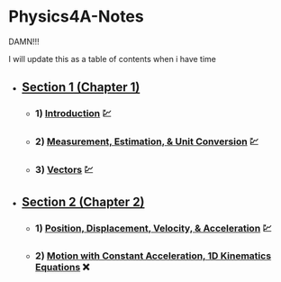# Physics4A-Notes
DAMN!!!

I will update this as a table of contents when i have time
- ## [Section 1 (Chapter 1)](/Section%201%20(Chapter%201)/)
	- ###  1) [Introduction](/Section%201%20(Chapter%201)/(1)%20Introduction/) 💹
	- ### 2) [Measurement, Estimation, & Unit Conversion](/Section%201%20(Chapter%201)/(2)%20Measurement,%20Estimation,%20&%20Unit%20Conversion/) 💹
	- ### 3) [Vectors](/Section%201%20(Chapter%201)/(3)%20Vectors/) 💹
- ## [Section 2 (Chapter 2)](/Section%202%20(Chapter%202)/)
	- ### 1) [Position, Displacement, Velocity, & Acceleration](/Section%202%20(Chapter%202)/Motion%20Along%20a%20Straight%20Line/(1)%20Position,%20Displacement,%20Velocity,%20&%20Acceleration/) 💹
	- ### 2) [Motion with Constant Acceleration, 1D Kinematics Equations](/Section%202%20(Chapter%202)/Motion%20Along%20a%20Straight%20Line/(2)%20Motion%20with%20Constant%20Acceleration,%201D%20Kinematic%20Equations/) ❌
